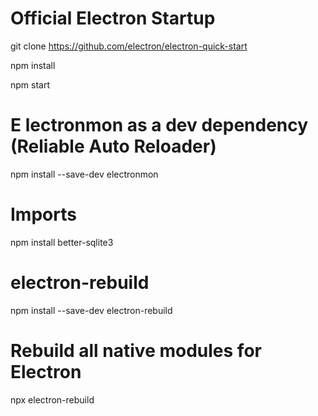 # Official Electron Startup

git clone https://github.com/electron/electron-quick-start

npm install

npm start

# E lectronmon as a dev dependency (Reliable Auto Reloader)

npm install --save-dev electronmon

# Imports

npm install better-sqlite3

# electron-rebuild 

npm install --save-dev electron-rebuild

# Rebuild all native modules for Electron

npx electron-rebuild
